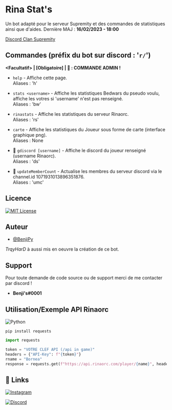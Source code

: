 
# Rina Stat's

Un bot adapté pour le serveur Supremity et des commandes de statistiques ainsi que d'aides.
Dernière MAJ : **16/02/2023 - 18:00**

[Discord Clan Supremity](https://discord.gg/Y8jnqTT55S/)


## Commandes (préfix du bot sur discord : '`r/`')

**\<Facultatif\> | [Obligatoire] | 🔰 : COMMANDE ADMIN !**

- `help` - Affiche cette page.
   <br />
   Aliases : 'h'

- `stats <username>` - Affiche les statistiques Bedwars du pseudo voulu, affiche les votres si 'username' n'est pas renseigné.
   <br />
   Aliases : 'bw'
  
- `rinastats` - Affiche les statistiques du serveur Rinaorc.
   <br />
   Aliases : 'rs'
   
- `carte` <usrname> - Affiche les statistiques du Joueur sous forme de carte (interface graphique png).
   <br />
   Aliases : None
   
- 🔰 `gdiscord [username]` - Affiche le discord du joueur renseigné (username Rinaorc).
   <br />
   Aliases : 'ds'
 
 - 🔰 `updateMemberCount` - Actualise les membres du serveur discord via le channel.id 1071931013896351876.
   <br />
   Aliases : 'umc'



## Licence






[![MIT License](https://img.shields.io/badge/License-MIT-green.svg)](https://choosealicense.com/licenses/mit/)



## Auteur

- [@BenjiPy](https://github.com/BenjiPy)

*TrqyHarD* à aussi mis en oeuvre la création de ce bot.
## Support

Pour toute demande de code source ou de support merci de me contacter par discord !

* **Benji's#0001**


## Utilisation/Exemple API Rinaorc

![Python](https://upload.wikimedia.org/wikipedia/commons/thumb/f/f8/Python_logo_and_wordmark.svg/131px-Python_logo_and_wordmark.svg.png)


```
pip install requests
```

```python
import requests

token = "VOTRE CLEF API (/api in game)"
headers = {"API-Key": f"{token}"}
rname = "Bornea"
response = requests.get(f"https://api.rinaorc.com/player/{name}", headers=headers)

```


## 🔗 Links
[![Instagram](https://upload.wikimedia.org/wikipedia/commons/thumb/a/a5/Instagram_icon.png/20px-Instagram_icon.png)](https://www.instagram.com/benbikzz/?hl=fr/)

[![Discord](https://upload.wikimedia.org/wikipedia/fr/thumb/9/98/Discord_logo.svg/langfr-90px-Discord_logo.svg.png)](https://discord.gg/Y8jnqTT55S/)





